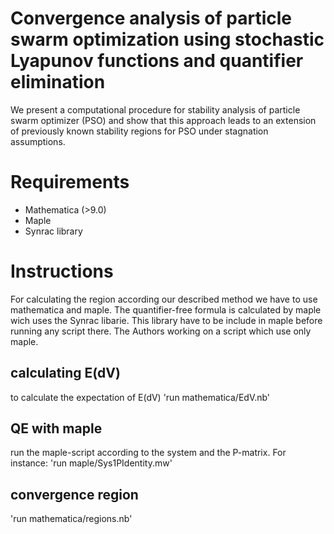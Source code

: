 # Convergence analysis of particle swarm optimization using stochastic Lyapunov functions and quantifier elimination
We present a computational procedure for stability analysis of particle swarm optimizer (PSO) and show that this approach leads to an extension of previously known stability regions for PSO under stagnation assumptions.

# Requirements
- Mathematica (>9.0)
- Maple
- Synrac library
# Instructions
For calculating the region according our described method we have to use mathematica and maple. The quantifier-free formula is calculated by maple wich uses the Synrac libarie. This library have to be include in maple before running any script there.
The Authors working on a script which use only maple.
## calculating E(dV)
to calculate the expectation of E(dV) 'run mathematica/EdV.nb'
## QE with maple
run the maple-script according to the system and the P-matrix. For instance:
'run maple/Sys1PIdentity.mw'
## convergence region
'run mathematica/regions.nb'
